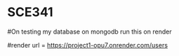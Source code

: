 # SCE341

#On testing my database on mongodb run this on render

#render url = <https://project1-opu7.onrender.com/users>
